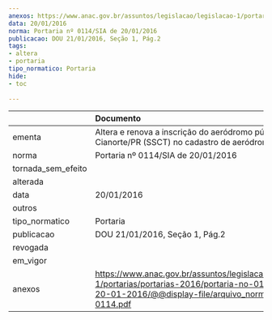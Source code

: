 ```yaml
---
anexos: https://www.anac.gov.br/assuntos/legislacao/legislacao-1/portarias/portarias-2016/portaria-no-0114-sia-de-20-01-2016/@@display-file/arquivo_norma/PA2016-0114.pdf
data: 20/01/2016
norma: Portaria nº 0114/SIA de 20/01/2016
publicacao: DOU 21/01/2016, Seção 1, Pág.2
tags:
- altera
- portaria
tipo_normatico: Portaria
hide: 
- toc 
 
---
```


|                    | Documento                                                                                                                                                         |
|:-------------------|:------------------------------------------------------------------------------------------------------------------------------------------------------------------|
| ementa             | Altera e renova a inscrição do aeródromo público de Cianorte/PR (SSCT) no cadastro de aeródromos.                                                                 |
| norma              | Portaria nº 0114/SIA de 20/01/2016                                                                                                                                |
| tornada_sem_efeito |                                                                                                                                                                   |
| alterada           |                                                                                                                                                                   |
| data               | 20/01/2016                                                                                                                                                        |
| outros             |                                                                                                                                                                   |
| tipo_normatico     | Portaria                                                                                                                                                          |
| publicacao         | DOU 21/01/2016, Seção 1, Pág.2                                                                                                                                    |
| revogada           |                                                                                                                                                                   |
| em_vigor           |                                                                                                                                                                   |
| anexos             | https://www.anac.gov.br/assuntos/legislacao/legislacao-1/portarias/portarias-2016/portaria-no-0114-sia-de-20-01-2016/@@display-file/arquivo_norma/PA2016-0114.pdf |